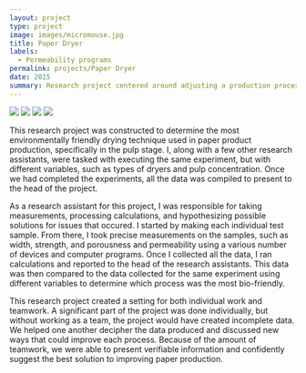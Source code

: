 ```yaml
---
layout: project
type: project
image: images/micromouse.jpg
title: Paper Dryer
labels:
  - Permeability programs
permalink: projects/Paper Dryer
date: 2015
summary: Research project centered around adjusting a production process to make it more environmentally friendly.
---
```


<div class="ui small rounded images">
  <img class="ui image" src="../images/micromouse-robot.png">
  <img class="ui image" src="../images/micromouse-robot-2.jpg">
  <img class="ui image" src="../images/micromouse.jpg">
  <img class="ui image" src="../images/micromouse-circuit.png">
</div>


This research project was constructed to determine the most environmentally friendly drying technique used in paper product production, specifically in the pulp stage. I, along with a few other research assistants, were tasked with executing the same experiment, but with different variables, such as types of dryers and pulp concentration. Once we had completed the experiments, all the data was compiled to present to the head of the project.

As a research assistant for this project, I was responsible for taking measurements, processing calculations, and hypothesizing possible solutions for issues that occured. I started by making each individual test sample. From there, I took precise measurements on the samples, such as width, strength, and porousness and permeability using a various number of devices and computer programs. Once I collected all the data, I ran calculations and reported to the head of the research assistants. This data was then compared to the data collected for the same experiment using different variables to determine which process was the most bio-friendly.

This research project created a setting for both individual work and teamwork. A significant part of the project was done individually, but without working as a team, the project would have created incomplete data. We helped one another decipher the data produced and discussed new ways that could improve each process. Because of the amount of teamwork, we were able to present verifiable information and confidently suggest the best solution to improving paper production.

